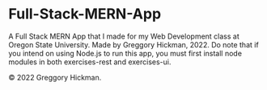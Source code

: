 # Full-Stack-MERN-App
A Full Stack MERN App that I made for my Web Development class at Oregon State University. Made by Greggory Hickman, 2022.
Do note that if you intend on using Node.js to run this app, you must first install node modules in both exercises-rest and exercises-ui.

© 2022 Greggory Hickman.
